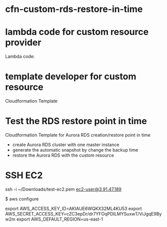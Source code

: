 # cfn-custom-rds-restore-in-time

# lambda code for custom resource provider 
 Lambda code:

# template developer for custom resource 
Cloudformation Template 

# Test the RDS restore point in time
Cloudformation Template for Aurora RDS creation/restore point in time
- create Aurora RDS cluster with one master instance
- generate the automatic snapshot by change the backup time 
- restore the Aurora RDS with the custom resource 

# SSH EC2

ssh -i ~/Downloads/test-ec2.pem ec2-user@3.91.47.189

$ aws configure

export AWS_ACCESS_KEY_ID=AKIAUE6WQKX32ML4KU53
export AWS_SECRET_ACCESS_KEY=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
export AWS_DEFAULT_REGION=us-east-1

